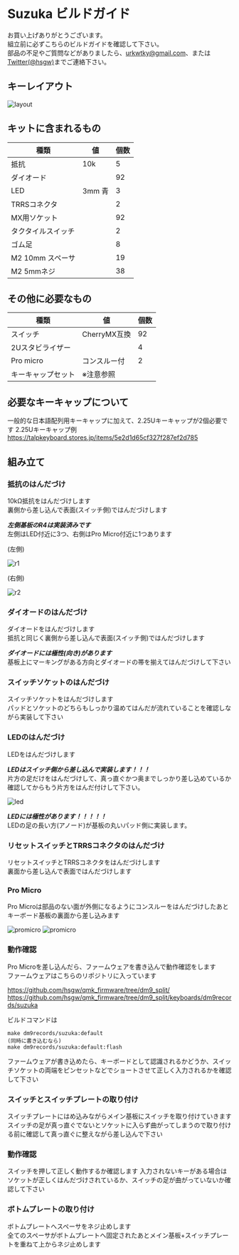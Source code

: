 Suzuka ビルドガイド
=======================

お買い上げありがとうございます。      
組立前に必ずこちらのビルドガイドを確認して下さい。   
部品の不足やご質問などがありましたら、urkwtky@gmail.com、または[Twitter(@hsgw)](https://twitter.com/hsgw)までご連絡下さい。

## キーレイアウト
![layout](imgs/suzuka_keymap.png)

## キットに含まれるもの

| 種類               | 値            | 個数 |
|--------------------|---------------|------|
| 抵抗               | 10k           | 5    |
| ダイオード         |               | 92   |
| LED                | 3mm 青        | 3    |
| TRRSコネクタ       |               | 2    |
| MX用ソケット       |               | 92   |
| タクタイルスイッチ |               | 2    |
| ゴム足             |              | 8    |
| M2 10mm スペーサ   |               | 19   |
| M2 5mmネジ         |               | 38   |

## その他に必要なもの

| 種類               | 値           | 個数 |
|--------------------|--------------|------|
| スイッチ           |  CherryMX互換 | 92   |
| 2Uスタビライザー   |              | 4    |
| Pro micro          | コンスルー付 | 2    |
| キーキャップセット | ※注意参照   |      |

## 必要なキーキャップについて
一般的な日本語配列用キーキャップに加えて、2.25Uキーキャップが2個必要です
2.25Uキーキャップ例
https://talpkeyboard.stores.jp/items/5e2d1d65cf327f287ef2d785

## 組み立て
### 抵抗のはんだづけ
10kΩ抵抗をはんだづけします   
裏側から差し込んで表面(スイッチ側)ではんだづけします

***左側基板のR4は実装済みです***   
左側はLED付近に3つ、右側はPro Micro付近に1つあります

(左側)

![r1](imgs/r1.jpg)

(右側)

![r2](imgs/r2.jpg)

### ダイオードのはんだづけ
ダイオードをはんだづけします   
抵抗と同じく裏側から差し込んで表面(スイッチ側)ではんだづけします

***ダイオードには極性(向き)があります***   
基板上にマーキングがある方向とダイオードの帯を揃えてはんだづけして下さい

### スイッチソケットのはんだづけ
スイッチソケットをはんだづけします   
パッドとソケットのどちらもしっかり温めてはんだが流れていることを確認しながら実装して下さい

### LEDのはんだづけ
LEDをはんだづけします

***LEDはスイッチ側から差し込んで実装します！！！***   
片方の足だけをはんだづけして、真っ直ぐかつ奥までしっかり差し込めているか確認してからもう片方をはんだ付けして下さい。

![led](imgs/led.jpg)

***LEDには極性があります！！！！！***     
LEDの足の長い方(アノード)が基板の丸いパッド側に実装します。

### リセットスイッチとTRRSコネクタのはんだづけ
リセットスイッチとTRRSコネクタをはんだづけします   
裏面から差し込んで表面ではんだづけします

### Pro Micro
Pro Microは部品のない面が外側になるようにコンスルーをはんだづけしたあとキーボード基板の裏面から差し込みます

![promicro](imgs/promicro1.jpg)
![promicro](imgs/promicro2.jpg)

### 動作確認
Pro Microを差し込んだら、ファームウェアを書き込んで動作確認をします   
ファームウェアはこちらのリポジトリに入っています

https://github.com/hsgw/qmk_firmware/tree/dm9_split/
https://github.com/hsgw/qmk_firmware/tree/dm9_split/keyboards/dm9records/suzuka

ビルドコマンドは
```
make dm9records/suzuka:default
(同時に書き込むなら)
make dm9records/suzuka:default:flash
```

ファームウェアが書き込めたら、キーボードとして認識されるかどうか、スイッチソケットの両端をピンセットなどでショートさせて正しく入力されるかを確認して下さい

### スイッチとスイッチプレートの取り付け
スイッチプレートにはめ込みながらメイン基板にスイッチを取り付けていきます   
スイッチの足が真っ直ぐでないとソケットに入らず曲がってしまうので取り付ける前に確認して真っ直ぐに整えながら差し込んで下さい

### 動作確認
スイッチを押して正しく動作するか確認します
入力されないキーがある場合はソケットが正しくはんだづけされているか、スイッチの足が曲がっていないか確認して下さい

### ボトムプレートの取り付け
ボトムプレートへスペーサをネジ止めします   
全てのスペーサがボトムプレートへ固定されたあとメイン基板+スイッチプレートを重ねて上からネジ止めします
